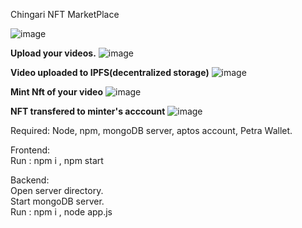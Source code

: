 Chingari NFT MarketPlace

![image](https://user-images.githubusercontent.com/76911341/227898070-d6b18f60-8c5d-4fc1-ba55-dcc8617b1a9f.png)
<br>

**Upload your videos.**
![image](https://user-images.githubusercontent.com/76911341/227898517-0114689e-9aa2-4558-88b4-94d497319e23.png)
<br>

**Video uploaded to IPFS(decentralized storage)**
![image](https://user-images.githubusercontent.com/76911341/227900491-0340bee1-e82b-4151-8fee-59b686818329.png)
<br>

**Mint Nft of your video**
![image](https://user-images.githubusercontent.com/76911341/227900844-cd1c2e6b-09cf-4142-ab68-0101554f4a10.png)
<br>

**NFT transfered to minter's acccount**
![image](https://user-images.githubusercontent.com/76911341/227901588-0ea96319-686b-42cc-8089-49a04bef1160.png)


Required: Node, npm, mongoDB server, aptos account, Petra Wallet.

Frontend: <br>
Run : npm i , npm start <br>

Backend: <br>
Open server directory. <br>
Start mongoDB server. <br>
Run : npm i , node app.js <br>
